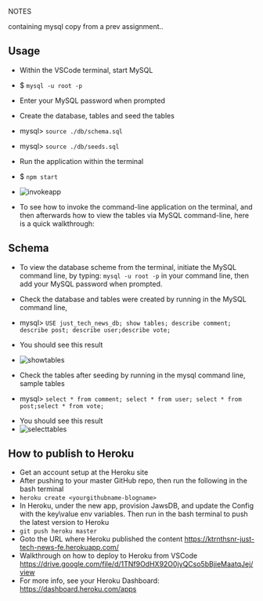 NOTES

containing mysql copy from a prev assignment..

## Usage
- Within the VSCode terminal, start MySQL
-   $ `mysql -u root -p`
- Enter your MySQL password when prompted

- Create the database, tables and seed the tables
-   mysql> `source ./db/schema.sql`
-   mysql> `source ./db/seeds.sql`
- Run the application within the terminal
-   $ `npm start`
- ![invokeapp](./img/<insert>.jpg "Start application")
- To see how to invoke the command-line application on the terminal, and then afterwards how to view the tables via MySQL command-line, here is a quick walkthrough:
<insert walkthrough link>

## Schema
- To view the database scheme from the terminal, initiate the MySQL command line, 
by typing:     `mysql -u root -p`    in your command line, then add your MySQL password when prompted.

- Check the database and tables were created by running in the MySQL command line,
* mysql> `USE just_tech_news_db; show tables; describe comment; describe post; describe user;describe vote;`
- You should see this result
- ![showtables](./img/<insert>.jpg "Show tables")

- Check the tables after seeding by running in the mysql command line, sample tables
* mysql> `select * from comment; select * from user; select * from post;select * from vote;`
- You should see this result
- ![selecttables](./img/<insert>.jpg "Select tables")

## How to publish to Heroku
- Get an account setup at the Heroku site
- After pushing to your master GitHub repo, then run the following in the bash terminal
- `heroku create <yourgithubname-blogname>`
- In Heroku, under the new app, provision JawsDB, and update the Config with the key\value env variables. Then run in the bash terminal to push the latest version to Heroku 
- `git push heroku master`
- Goto the URL where Heroku published the content
https://ktrnthsnr-just-tech-news-fe.herokuapp.com/
- Walkthrough on how to deploy to Heroku from VSCode 
https://drive.google.com/file/d/1TNf9OdHX92O0jyQCso5bBjieMaatqJej/view
- For more info, see your Heroku Dashboard: 
https://dashboard.heroku.com/apps